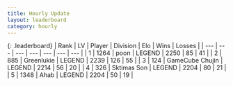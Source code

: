 ```yaml
---
title: Hourly Update
layout: leaderboard
category: hourly
---
```


{: .leaderboard}
| Rank | LV | Player | Division | Elo | Wins | Losses |
| --- | --- | --- | --- | --- | --- | --- |
| <span data-change="1">1</span> | 1264 | <span title="ID: 540690">poon</span> | LEGEND | <span data-change="14">2250</span> | <span data-change="3">85</span> | <span data-change="1">41</span> |
| <span data-change="-1">2</span> | 885 | <span title="ID: 540">Greenlukie</span> | LEGEND | <span data-change="-8">2239</span> | <span data-change="1">126</span> | <span data-change="1">55</span> |
| <span data-change="0">3</span> | 124 | <span title="ID: 754306">GameCube Chujin</span> | LEGEND | <span data-change="0">2214</span> | <span data-change="0">56</span> | <span data-change="0">20</span> |
| <span data-change="1">4</span> | 326 | <span title="ID: 303794">Sktimas Son</span> | LEGEND | <span data-change="10">2204</span> | <span data-change="4">80</span> | <span data-change="2">21</span> |
| <span data-change="-1">5</span> | 1348 | <span title="ID: 402846">Ahab</span> | LEGEND | <span data-change="0">2204</span> | <span data-change="0">50</span> | <span data-change="0">19</span> |